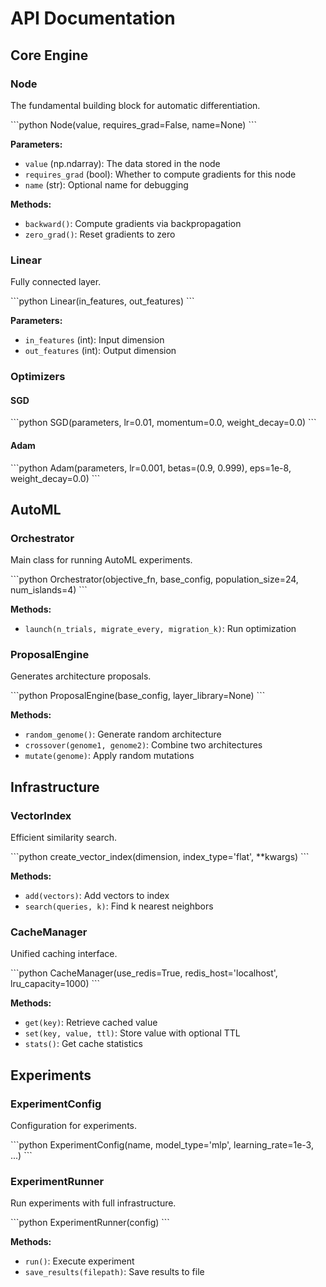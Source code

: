 # API Documentation

## Core Engine

### Node

The fundamental building block for automatic differentiation.

\`\`\`python
Node(value, requires_grad=False, name=None)
\`\`\`

**Parameters:**
- `value` (np.ndarray): The data stored in the node
- `requires_grad` (bool): Whether to compute gradients for this node
- `name` (str): Optional name for debugging

**Methods:**
- `backward()`: Compute gradients via backpropagation
- `zero_grad()`: Reset gradients to zero

### Linear

Fully connected layer.

\`\`\`python
Linear(in_features, out_features)
\`\`\`

**Parameters:**
- `in_features` (int): Input dimension
- `out_features` (int): Output dimension

### Optimizers

#### SGD

\`\`\`python
SGD(parameters, lr=0.01, momentum=0.0, weight_decay=0.0)
\`\`\`

#### Adam

\`\`\`python
Adam(parameters, lr=0.001, betas=(0.9, 0.999), eps=1e-8, weight_decay=0.0)
\`\`\`

## AutoML

### Orchestrator

Main class for running AutoML experiments.

\`\`\`python
Orchestrator(objective_fn, base_config, population_size=24, num_islands=4)
\`\`\`

**Methods:**
- `launch(n_trials, migrate_every, migration_k)`: Run optimization

### ProposalEngine

Generates architecture proposals.

\`\`\`python
ProposalEngine(base_config, layer_library=None)
\`\`\`

**Methods:**
- `random_genome()`: Generate random architecture
- `crossover(genome1, genome2)`: Combine two architectures
- `mutate(genome)`: Apply random mutations

## Infrastructure

### VectorIndex

Efficient similarity search.

\`\`\`python
create_vector_index(dimension, index_type='flat', **kwargs)
\`\`\`

**Methods:**
- `add(vectors)`: Add vectors to index
- `search(queries, k)`: Find k nearest neighbors

### CacheManager

Unified caching interface.

\`\`\`python
CacheManager(use_redis=True, redis_host='localhost', lru_capacity=1000)
\`\`\`

**Methods:**
- `get(key)`: Retrieve cached value
- `set(key, value, ttl)`: Store value with optional TTL
- `stats()`: Get cache statistics

## Experiments

### ExperimentConfig

Configuration for experiments.

\`\`\`python
ExperimentConfig(name, model_type='mlp', learning_rate=1e-3, ...)
\`\`\`

### ExperimentRunner

Run experiments with full infrastructure.

\`\`\`python
ExperimentRunner(config)
\`\`\`

**Methods:**
- `run()`: Execute experiment
- `save_results(filepath)`: Save results to file

